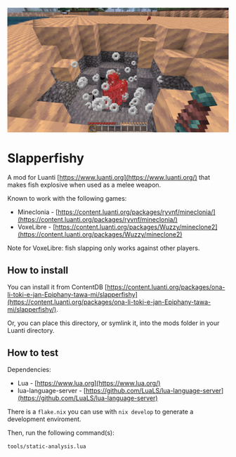 ![screenshot](screenshot.png)

# Slapperfishy

A mod for Luanti [https://www.luanti.org](https://www.luanti.org/) that makes
fish explosive when used as a melee weapon.

Known to work with the following games:

- Mineclonia - [https://content.luanti.org/packages/ryvnf/mineclonia/](https://content.luanti.org/packages/ryvnf/mineclonia/)
- VoxeLibre - [https://content.luanti.org/packages/Wuzzy/mineclone2](https://content.luanti.org/packages/Wuzzy/mineclone2)

Note for VoxeLibre: fish slapping only works against other players.

## How to install

You can install it from ContentDB
[https://content.luanti.org/packages/ona-li-toki-e-jan-Epiphany-tawa-mi/slapperfishy](https://content.luanti.org/packages/ona-li-toki-e-jan-Epiphany-tawa-mi/slapperfishy/).

Or, you can place this directory, or symlink it, into the mods folder in your Luanti
directory.

## How to test

Dependencies:

- Lua - [https://www.lua.org](https://www.lua.org/)
- lua-language-server - [https://github.com/LuaLS/lua-language-server](https://github.com/LuaLS/lua-language-server)

There is a `flake.nix` you can use with `nix develop` to generate a development
enviroment.

Then, run the following command(s):

```sh
tools/static-analysis.lua
```
